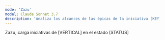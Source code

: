 ```yaml
---
mode: 'Zazu'
model: Claude Sonnet 3.7
description: 'Analiza los alcances de las épicas de la iniciativa [KEY]'
---
```

Zazu, carga iniciativas de [VERTICAL] en el estado [STATUS]
